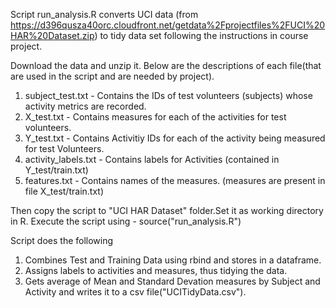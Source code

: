 
Script run_analysis.R converts UCI data (from https://d396qusza40orc.cloudfront.net/getdata%2Fprojectfiles%2FUCI%20HAR%20Dataset.zip)
to tidy data set following the instructions in course project.

Download the data and unzip it. Below are the descriptions of each file(that are used in the script and are needed by project).

1) subject_test.txt - Contains the IDs of test volunteers (subjects) whose activity metrics are recorded.
2) X_test.txt - Contains measures for each of the activities for test volunteers.
3) Y_test.txt - Contains Activitiy IDs for each of the activity being measured for test Volunteers.
4) activity_labels.txt - Contains labels for Activities (contained in Y_test/train.txt)
5) features.txt - Contains names of the measures. (measures are present in file X_test/train.txt)

Then copy the script to "UCI HAR Dataset" folder.Set it as working directory in R.
Execute the script using - source("run_analysis.R")

Script does the following

1) Combines Test and Training Data using rbind and stores in a dataframe.
2) Assigns labels to activities and measures, thus tidying the data.
3) Gets average of Mean and Standard Devation measures by Subject and Activity and writes it to a csv file("UCITidyData.csv").
